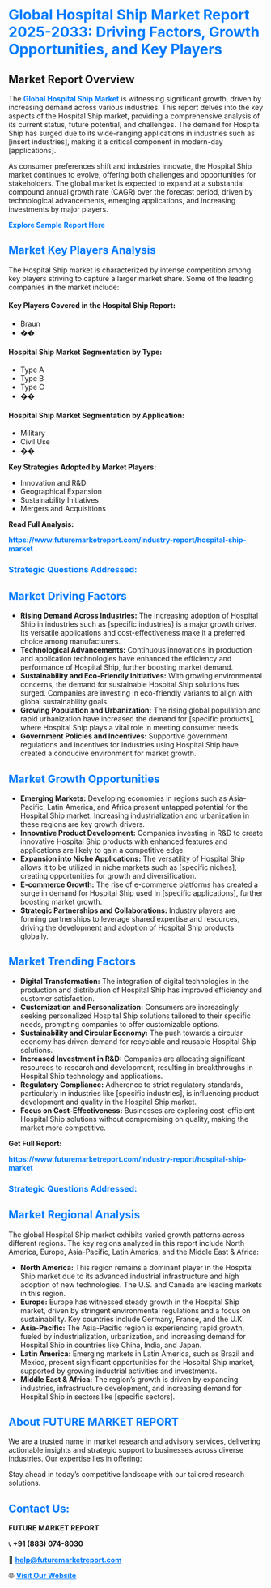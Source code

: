 <h1 style="color: #007BFF;">Global Hospital Ship Market Report 2025-2033: Driving Factors, Growth Opportunities, and Key Players</h1>

<section id="overview">
<h2>Market Report Overview</h2>
<p>The <a href="https://www.futuremarketreport.com/industry-report/hospital-ship-market" style="color: #007BFF; text-decoration: none;"><strong>Global Hospital Ship Market</strong></a> is witnessing significant growth, driven by increasing demand across various industries. This report delves into the key aspects of the Hospital Ship market, providing a comprehensive analysis of its current status, future potential, and challenges. The demand for Hospital Ship has surged due to its wide-ranging applications in industries such as [insert industries], making it a critical component in modern-day [applications].</p>
<p>As consumer preferences shift and industries innovate, the Hospital Ship market continues to evolve, offering both challenges and opportunities for stakeholders. The global market is expected to expand at a substantial compound annual growth rate (CAGR) over the forecast period, driven by technological advancements, emerging applications, and increasing investments by major players.</p>
</section>

<section id="overview">
<p><a href="https://www.futuremarketreport.com/request-sample/reportId=117652" style="color: #007BFF; text-decoration: none;"><strong>Explore Sample Report Here</strong></a></p>
</section>

<section id="key-players">
<h2 style="color: #007BFF;">Market Key Players Analysis</h2>
<p>The Hospital Ship market is characterized by intense competition among key players striving to capture a larger market share. Some of the leading companies in the market include:</p>
<h4>Key Players Covered in the Hospital Ship Report:</h4>
<ul><li>Braun</li><li>��</li></ul>
<h4>Hospital Ship Market Segmentation by Type:</h4>
<ul><li>Type A</li><li>Type B</li><li>Type C</li><li>��</li></ul>

<h4>Hospital Ship Market Segmentation by Application:</h4>
<ul><li>Military</li><li>Civil Use</li><li>��</li></ul>
<p><strong>Key Strategies Adopted by Market Players:</strong></p>
<ul>
<li>Innovation and R&D</li>
<li>Geographical Expansion</li>
<li>Sustainability Initiatives</li>
<li>Mergers and Acquisitions</li>
</ul>
</section>

<section>
<p><strong>Read Full Analysis: </strong></p><a href="https://www.futuremarketreport.com/industry-report/hospital-ship-market" style="color: #007BFF; text-decoration: none;"><strong>https://www.futuremarketreport.com/industry-report/hospital-ship-market</strong></a>
<h3 style="color: #007BFF;">Strategic Questions Addressed:</h3>
</section>

<section id="driving-factors">
<h2 style="color: #007BFF;">Market Driving Factors</h2>
<ul>
<li><strong>Rising Demand Across Industries:</strong> The increasing adoption of Hospital Ship in industries such as [specific industries] is a major growth driver. Its versatile applications and cost-effectiveness make it a preferred choice among manufacturers.</li>
<li><strong>Technological Advancements:</strong> Continuous innovations in production and application technologies have enhanced the efficiency and performance of Hospital Ship, further boosting market demand.</li>
<li><strong>Sustainability and Eco-Friendly Initiatives:</strong> With growing environmental concerns, the demand for sustainable Hospital Ship solutions has surged. Companies are investing in eco-friendly variants to align with global sustainability goals.</li>
<li><strong>Growing Population and Urbanization:</strong> The rising global population and rapid urbanization have increased the demand for [specific products], where Hospital Ship plays a vital role in meeting consumer needs.</li>
<li><strong>Government Policies and Incentives:</strong> Supportive government regulations and incentives for industries using Hospital Ship have created a conducive environment for market growth.</li>
</ul>
</section>

<section id="growth-opportunities">
<h2 style="color: #007BFF;">Market Growth Opportunities</h2>
<ul>
<li><strong>Emerging Markets:</strong> Developing economies in regions such as Asia-Pacific, Latin America, and Africa present untapped potential for the Hospital Ship market. Increasing industrialization and urbanization in these regions are key growth drivers.</li>
<li><strong>Innovative Product Development:</strong> Companies investing in R&D to create innovative Hospital Ship products with enhanced features and applications are likely to gain a competitive edge.</li>
<li><strong>Expansion into Niche Applications:</strong> The versatility of Hospital Ship allows it to be utilized in niche markets such as [specific niches], creating opportunities for growth and diversification.</li>
<li><strong>E-commerce Growth:</strong> The rise of e-commerce platforms has created a surge in demand for Hospital Ship used in [specific applications], further boosting market growth.</li>
<li><strong>Strategic Partnerships and Collaborations:</strong> Industry players are forming partnerships to leverage shared expertise and resources, driving the development and adoption of Hospital Ship products globally.</li>
</ul>
</section>

<section id="trending-factors">
<h2 style="color: #007BFF;">Market Trending Factors</h2>
<ul>
<li><strong>Digital Transformation:</strong> The integration of digital technologies in the production and distribution of Hospital Ship has improved efficiency and customer satisfaction.</li>
<li><strong>Customization and Personalization:</strong> Consumers are increasingly seeking personalized Hospital Ship solutions tailored to their specific needs, prompting companies to offer customizable options.</li>
<li><strong>Sustainability and Circular Economy:</strong> The push towards a circular economy has driven demand for recyclable and reusable Hospital Ship solutions.</li>
<li><strong>Increased Investment in R&D:</strong> Companies are allocating significant resources to research and development, resulting in breakthroughs in Hospital Ship technology and applications.</li>
<li><strong>Regulatory Compliance:</strong> Adherence to strict regulatory standards, particularly in industries like [specific industries], is influencing product development and quality in the Hospital Ship market.</li>
<li><strong>Focus on Cost-Effectiveness:</strong> Businesses are exploring cost-efficient Hospital Ship solutions without compromising on quality, making the market more competitive.</li>
</ul>
</section>

<section>
<p><strong>Get Full Report: </strong></p><a href="https://www.futuremarketreport.com/industry-report/hospital-ship-market" style="color: #007BFF; text-decoration: none;"><strong>https://www.futuremarketreport.com/industry-report/hospital-ship-market</strong></a>
<h3 style="color: #007BFF;">Strategic Questions Addressed:</h3>
</section>


<section id="regional-analysis">
<h2 style="color: #007BFF;">Market Regional Analysis</h2>
<p>The global Hospital Ship market exhibits varied growth patterns across different regions. The key regions analyzed in this report include North America, Europe, Asia-Pacific, Latin America, and the Middle East & Africa:</p>
<ul>
<li><strong>North America:</strong> This region remains a dominant player in the Hospital Ship market due to its advanced industrial infrastructure and high adoption of new technologies. The U.S. and Canada are leading markets in this region.</li>
<li><strong>Europe:</strong> Europe has witnessed steady growth in the Hospital Ship market, driven by stringent environmental regulations and a focus on sustainability. Key countries include Germany, France, and the U.K.</li>
<li><strong>Asia-Pacific:</strong> The Asia-Pacific region is experiencing rapid growth, fueled by industrialization, urbanization, and increasing demand for Hospital Ship in countries like China, India, and Japan.</li>
<li><strong>Latin America:</strong> Emerging markets in Latin America, such as Brazil and Mexico, present significant opportunities for the Hospital Ship market, supported by growing industrial activities and investments.</li>
<li><strong>Middle East & Africa:</strong> The region’s growth is driven by expanding industries, infrastructure development, and increasing demand for Hospital Ship in sectors like [specific sectors].</li>
</ul>
</section>

<footer>
<h2 style="color: #007BFF;">About FUTURE MARKET REPORT</h2>
<p>We are a trusted name in market research and advisory services, delivering actionable insights and strategic support to businesses across diverse industries. Our expertise lies in offering:</p>

<p>Stay ahead in today’s competitive landscape with our tailored research solutions.</p>

<h2 style="color: #007BFF;">Contact Us:</h2>
<p><strong>FUTURE MARKET REPORT</strong></p>
<p>📞 <strong>+91 (883) 074-8030</strong></p>
<p>📧 <strong><a href="mailto:help@futuremarketreport.com" style="color: #007BFF;">help@futuremarketreport.com</a></strong></p>
<p>🌐 <strong><a href="https://www.futuremarketreport.com/" style="color: #007BFF;">Visit Our Website</a></strong></p>
</footer>